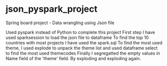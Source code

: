 # json_pyspark_project
<p>Spring board project - Data wrangling using Json file</p>
Used pyspark instead of Python to complete this project
First step I have used sparksession to load the json file to dataframe
To find the top 10 countries with most projects I have used the spark.sql
To find the most used theme, I used explode to unpack the theme list and used dataframe select to find the most used themecodes
Finally I segregatted the empty values in Name field of the 'theme' field. By exploding and exploding again.
